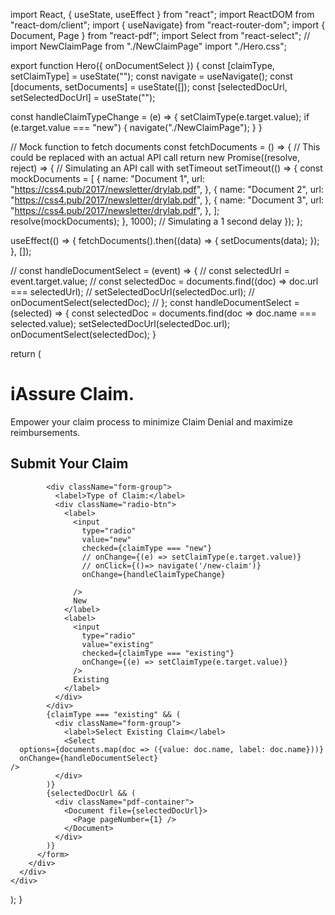import React, { useState, useEffect } from "react";
import ReactDOM from "react-dom/client";
import { useNavigate} from "react-router-dom";
import { Document, Page } from "react-pdf";
import Select from "react-select";
// import  NewClaimPage  from "./NewClaimPage"
import "./Hero.css";

export function Hero({ onDocumentSelect }) {
  const [claimType, setClaimType] = useState("");
  const navigate = useNavigate();
  const [documents, setDocuments] = useState([]);
  const [selectedDocUrl, setSelectedDocUrl] = useState("");

const handleClaimTypeChange = (e) => {
    setClaimType(e.target.value);
    if (e.target.value === "new") {
      navigate("./NewClaimPage"); 
    }
  }
  
  // Mock function to fetch documents
  const fetchDocuments = () => {
    // This could be replaced with an actual API call
    return new Promise((resolve, reject) => {
      // Simulating an API call with setTimeout
      setTimeout(() => {
        const mockDocuments = [
          {
            name: "Document 1",
            url: "https://css4.pub/2017/newsletter/drylab.pdf",
          },
          {
            name: "Document 2",
            url: "https://css4.pub/2017/newsletter/drylab.pdf",
          },
          {
            name: "Document 3",
            url: "https://css4.pub/2017/newsletter/drylab.pdf",
          },
        ];
        resolve(mockDocuments);
      }, 1000); // Simulating a 1 second delay
    });
  };

  useEffect(() => {
    fetchDocuments().then((data) => {
      setDocuments(data);
    });
  }, []);

  // const handleDocumentSelect = (event) => {
  //   const selectedUrl = event.target.value;
  //   const selectedDoc = documents.find((doc) => doc.url === selectedUrl);
  //   setSelectedDocUrl(selectedDoc.url);
  //   onDocumentSelect(selectedDoc);
  // };
  const handleDocumentSelect = (selected) => {
    const selectedDoc = documents.find(doc => doc.name === selected.value);
    setSelectedDocUrl(selectedDoc.url);
    onDocumentSelect(selectedDoc);
  }  

  return (
    <div className="hero">
      <div className="hero-content">
        <div className="claim-info">
          <h1>iAssure Claim.</h1>
          <p>
           Empower your claim process to minimize Claim Denial and maximize reimbursements.
          </p>
        </div>
        <div className="claim-form">
          <form>
            <h2>Submit Your Claim</h2>
            
            <div className="form-group">
              <label>Type of Claim:</label>
              <div className="radio-btn">
                <label>
                  <input
                    type="radio"
                    value="new"
                    checked={claimType === "new"}
                    // onChange={(e) => setClaimType(e.target.value)}
                    // onClick={()=> navigate('/new-claim')}
                    onChange={handleClaimTypeChange} 

                  />
                  New
                </label>
                <label>
                  <input
                    type="radio"
                    value="existing"
                    checked={claimType === "existing"}
                    onChange={(e) => setClaimType(e.target.value)}
                  />
                  Existing
                </label>
              </div>
            </div>
            {claimType === "existing" && (
              <div className="form-group">
                <label>Select Existing Claim</label>
                <Select 
      options={documents.map(doc => ({value: doc.name, label: doc.name}))}
      onChange={handleDocumentSelect}
    />
              </div>
            )}
            {selectedDocUrl && (
              <div className="pdf-container">
                <Document file={selectedDocUrl}>
                  <Page pageNumber={1} />
                </Document>
              </div>
            )}
          </form>
        </div>
      </div>
    </div>
  );
}
